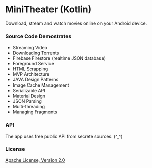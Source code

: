 # MiniTheater (Kotlin)
Download, stream and watch movies online on your Android device.

### Source Code Demostrates
  - Streaming Video
  - Downloading Torrents
  - Firebase Firestore (realtime JSON database)
  - Foreground Service
  - HTML Scrapping
  - MVP Architecture
  - JAVA Design Patterns
  - Image Cache Management
  - Serializable API
  - Material Design
  - JSON Parsing
  - Multi-threading
  - Managing Fragments

### API
The app uses free public API from secrete sources. (^_^)

### License
[Apache License, Version 2.0](https://www.apache.org/licenses/LICENSE-2.0)

